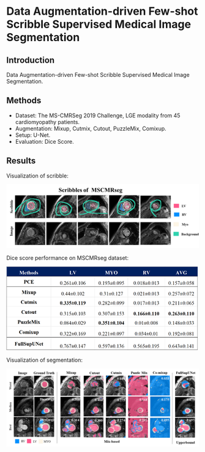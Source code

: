 # Data Augmentation-driven Few-shot Scribble Supervised Medical Image Segmentation

## Introduction
Data Augmentation-driven Few-shot Scribble Supervised Medical Image Segmentation.

## Methods
* Dataset: The MS-CMRSeg 2019 Challenge, LGE modality from 45 cardiomyopathy patients.
* Augmentation: Mixup, Cutmix, Cutout, PuzzleMix, Comixup.
* Setup: U-Net.
* Evaluation: Dice Score.

## Results
Visualization of scribble:

<img src="results/scribble_visual.png" alt="Visualization of scribble" width="600"/>

Dice score performance on MSCMRseg dataset:

<img src="results/dice_score.png" alt="Dice score performance on MSCMRseg dataset" width="500"/>

Visualization of segmentation:

<img src="results/Segmentation results.png" alt="Visualization of segmentation" width="700"/>
